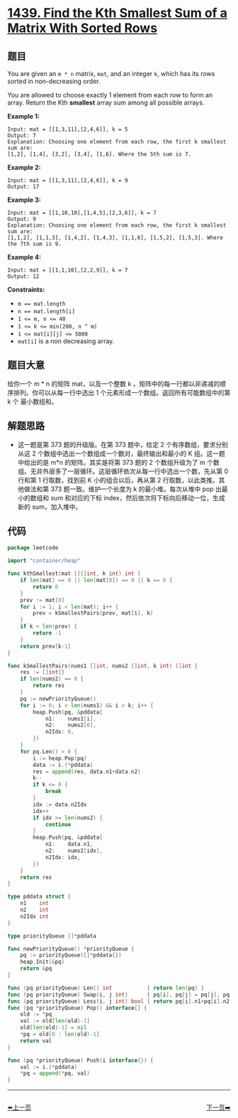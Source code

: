 # [1439. Find the Kth Smallest Sum of a Matrix With Sorted Rows](https://leetcode.com/problems/find-the-kth-smallest-sum-of-a-matrix-with-sorted-rows/)


## 题目

You are given an `m * n` matrix, `mat`, and an integer `k`, which has its rows sorted in non-decreasing order.

You are allowed to choose exactly 1 element from each row to form an array. Return the Kth **smallest** array sum among all possible arrays.

**Example 1:**

```
Input: mat = [[1,3,11],[2,4,6]], k = 5
Output: 7
Explanation: Choosing one element from each row, the first k smallest sum are:
[1,2], [1,4], [3,2], [3,4], [1,6]. Where the 5th sum is 7.  
```

**Example 2:**

```
Input: mat = [[1,3,11],[2,4,6]], k = 9
Output: 17
```

**Example 3:**

```
Input: mat = [[1,10,10],[1,4,5],[2,3,6]], k = 7
Output: 9
Explanation: Choosing one element from each row, the first k smallest sum are:
[1,1,2], [1,1,3], [1,4,2], [1,4,3], [1,1,6], [1,5,2], [1,5,3]. Where the 7th sum is 9.  
```

**Example 4:**

```
Input: mat = [[1,1,10],[2,2,9]], k = 7
Output: 12
```

**Constraints:**

- `m == mat.length`
- `n == mat.length[i]`
- `1 <= m, n <= 40`
- `1 <= k <= min(200, n ^ m)`
- `1 <= mat[i][j] <= 5000`
- `mat[i]` is a non decreasing array.

## 题目大意

给你一个 m * n 的矩阵 mat，以及一个整数 k ，矩阵中的每一行都以非递减的顺序排列。你可以从每一行中选出 1 个元素形成一个数组。返回所有可能数组中的第 k 个 最小数组和。

## 解题思路

- 这一题是第 373 题的升级版。在第 373 题中，给定 2 个有序数组，要求分别从这 2 个数组中选出一个数组成一个数对，最终输出和最小的 K 组。这一题中给出的是 m*n 的矩阵。其实是将第 373 题的 2 个数组升级为了 m 个数组。无非外层多了一层循环。这层循环依次从每一行中选出一个数，先从第 0 行和第 1 行取数，找到前 K 小的组合以后，再从第 2 行取数，以此类推。其他做法和第 373 题一致。维护一个长度为 k 的最小堆。每次从堆中 pop 出最小的数组和 sum 和对应的下标 index，然后依次将下标向后移动一位，生成新的 sum，加入堆中。

## 代码

```go
package leetcode

import "container/heap"

func kthSmallest(mat [][]int, k int) int {
	if len(mat) == 0 || len(mat[0]) == 0 || k == 0 {
		return 0
	}
	prev := mat[0]
	for i := 1; i < len(mat); i++ {
		prev = kSmallestPairs(prev, mat[i], k)
	}
	if k < len(prev) {
		return -1
	}
	return prev[k-1]
}

func kSmallestPairs(nums1 []int, nums2 []int, k int) []int {
	res := []int{}
	if len(nums2) == 0 {
		return res
	}
	pq := newPriorityQueue()
	for i := 0; i < len(nums1) && i < k; i++ {
		heap.Push(pq, &pddata{
			n1:    nums1[i],
			n2:    nums2[0],
			n2Idx: 0,
		})
	}
	for pq.Len() > 0 {
		i := heap.Pop(pq)
		data := i.(*pddata)
		res = append(res, data.n1+data.n2)
		k--
		if k <= 0 {
			break
		}
		idx := data.n2Idx
		idx++
		if idx >= len(nums2) {
			continue
		}
		heap.Push(pq, &pddata{
			n1:    data.n1,
			n2:    nums2[idx],
			n2Idx: idx,
		})
	}
	return res
}

type pddata struct {
	n1    int
	n2    int
	n2Idx int
}

type priorityQueue []*pddata

func newPriorityQueue() *priorityQueue {
	pq := priorityQueue([]*pddata{})
	heap.Init(&pq)
	return &pq
}

func (pq priorityQueue) Len() int           { return len(pq) }
func (pq priorityQueue) Swap(i, j int)      { pq[i], pq[j] = pq[j], pq[i] }
func (pq priorityQueue) Less(i, j int) bool { return pq[i].n1+pq[i].n2 < pq[j].n1+pq[j].n2 }
func (pq *priorityQueue) Pop() interface{} {
	old := *pq
	val := old[len(old)-1]
	old[len(old)-1] = nil
	*pq = old[0 : len(old)-1]
	return val
}

func (pq *priorityQueue) Push(i interface{}) {
	val := i.(*pddata)
	*pq = append(*pq, val)
}
```


----------------------------------------------
<div style="display: flex;justify-content: space-between;align-items: center;">
<p><a href="https://books.halfrost.com/leetcode/ChapterFour/1400~1499/1438.Longest-Continuous-Subarray-With-Absolute-Diff-Less-Than-or-Equal-to-Limit/">⬅️上一页</a></p>
<p><a href="https://books.halfrost.com/leetcode/ChapterFour/1400~1499/1455.Check-If-a-Word-Occurs-As-a-Prefix-of-Any-Word-in-a-Sentence/">下一页➡️</a></p>
</div>
